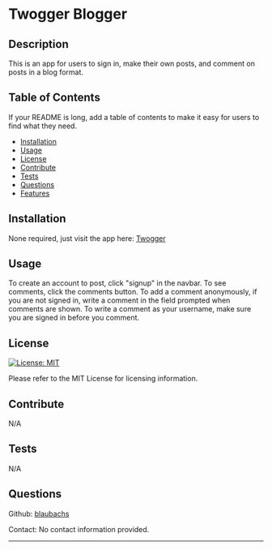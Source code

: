 # Twogger Blogger

## Description

This is an app for users to sign in, make their own posts, and comment on posts in a blog format. 

## Table of Contents

If your README is long, add a table of contents to make it easy for users to find what they need.

- [Installation](#installation)
- [Usage](#usage)
- [License](#license)
- [Contribute](#contribute)
- [Tests](#tests)
- [Questions](#questions)
- [Features](#features)

## Installation

None required, just visit the app here: [Twogger](https://twoggerblogger.herokuapp.com/)

## Usage

To create an account to post, click "signup" in the navbar. To see comments, click the comments button. To add a comment anonymously, if you are not signed in, write a comment in the field prompted when comments are shown. To write a comment as your username, make sure you are signed in before you comment.

## License

[![License: MIT](https://img.shields.io/badge/License-MIT-yellow.svg)](https://opensource.org/licenses/MIT)

Please refer to the MIT License for licensing information.

## Contribute

N/A

## Tests

N/A

## Questions

Github: [blaubachs](https://github.com/blaubachs)

Contact: No contact information provided.

---

